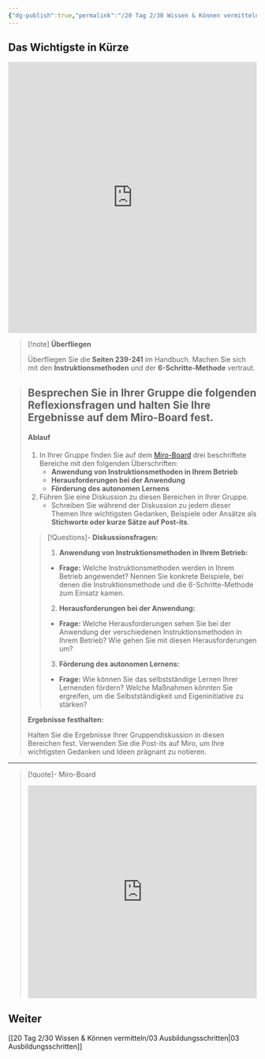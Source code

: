 ```yaml
---
{"dg-publish":true,"permalink":"/20 Tag 2/30 Wissen & Können vermitteln/02 Instruktionsmethoden/"}
---
```


## Das Wichtigste in Kürze
<iframe src="https://aburossi.github.io/prezi/BBK/preziwissen/#/" style="border:0px #ffffff none;" name="myiFrame" scrolling="no" frameborder="1" marginheight="0px" marginwidth="0px" height="550px" width="100%" allowfullscreen></iframe>

> [!note] **Überfliegen**
>
> Überfliegen Sie die **Seiten 239-241** im Handbuch. Machen Sie sich mit den **Instruktionsmethoden** und der **6-Schritte-Methode** vertraut.
>

> Besprechen Sie in Ihrer Gruppe die folgenden **Reflexionsfragen** und halten Sie Ihre Ergebnisse auf dem Miro-Board fest.
>---
> #### Ablauf
> 1. In Ihrer Gruppe finden Sie auf dem [Miro-Board](https://miro.com/app/board/uXjVLKN6QrM=/?moveToWidget=3458764613284935516&cot=14) drei beschriftete Bereiche mit den folgenden Überschriften:
>    - **Anwendung von Instruktionsmethoden in Ihrem Betrieb**
>    - **Herausforderungen bei der Anwendung**
>    - **Förderung des autonomen Lernens**
> 2. Führen Sie eine Diskussion zu diesen Bereichen in Ihrer Gruppe.
>    - Schreiben Sie während der Diskussion zu jedem dieser Themen Ihre wichtigsten Gedanken, Beispiele oder Ansätze als **Stichworte oder kurze Sätze auf Post-its**.
>> [!Questions]- **Diskussionsfragen:**
>>1. **Anwendung von Instruktionsmethoden in Ihrem Betrieb:**
>>- **Frage:** Welche Instruktionsmethoden werden in Ihrem Betrieb angewendet? Nennen Sie konkrete Beispiele, bei denen die Instruktionsmethode und die 6-Schritte-Methode zum Einsatz kamen.
>>
>>2. **Herausforderungen bei der Anwendung:**
>>- **Frage:** Welche Herausforderungen sehen Sie bei der Anwendung der verschiedenen Instruktionsmethoden in Ihrem Betrieb? Wie gehen Sie mit diesen Herausforderungen um?
>>
>> 3. **Förderung des autonomen Lernens:**
>>- **Frage:** Wie können Sie das selbstständige Lernen Ihrer Lernenden fördern? Welche Maßnahmen könnten Sie ergreifen, um die Selbstständigkeit und Eigeninitiative zu stärken?
>
> **Ergebnisse festhalten:**
>
> Halten Sie die Ergebnisse Ihrer Gruppendiskussion in diesen Bereichen fest. Verwenden Sie die Post-its auf Miro, um Ihre wichtigsten Gedanken und Ideen prägnant zu notieren.

---

>[!quote]- Miro-Board
><iframe width="100%" height="432" src="https://miro.com/app/live-embed/uXjVLKN6QrM=/?moveToViewport=-7076,-5840,14566,7810&embedId=687871178949" frameborder="0" scrolling="no" allow="fullscreen; clipboard-read; clipboard-write" allowfullscreen></iframe>


## Weiter
[[20 Tag 2/30 Wissen & Können vermitteln/03 Ausbildungsschritten\|03 Ausbildungsschritten]]